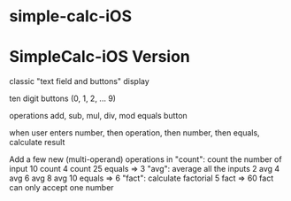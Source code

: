 # simple-calc-iOS
# SimpleCalc-iOS Version
classic "text field and buttons" display

ten digit buttons (0, 1, 2, ... 9)

operations add, sub, mul, div, mod equals button

when user enters number, then operation, then number, then equals, calculate result

Add a few new (multi-operand) operations in
"count": count the number of input
10 count 4 count 25 equals => 3
"avg": average all the inputs
2 avg 4 avg 6 avg 8 avg 10 equals => 6
"fact": calculate factorial
5 fact => 60
fact can only accept one number
